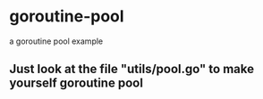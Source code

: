 # goroutine-pool
a goroutine pool example
## Just look at the file "utils/pool.go" to make yourself goroutine pool
